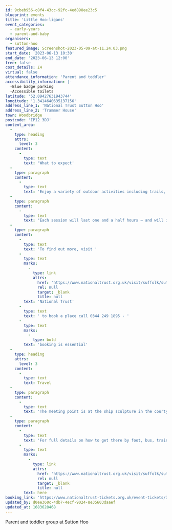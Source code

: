 ```yaml
---
id: 9cbeb956-c8f4-43cc-92fc-4ed898ee23c5
blueprint: events
title: 'Little Hoo-ligans'
event_categories:
  - early-years
  - parent-and-baby
organisers:
  - sutton-hoo
featured_image: Screenshot-2023-05-09-at-11.24.03.png
start_date: '2023-06-13 10:30'
end_date: '2023-06-13 12:00'
free: false
cost_details: £4
virtual: false
attendance_information: 'Parent and toddler'
accessibility_information: |-
  -Blue badge parking
  -Accessible toilets
latitude: '52.09427631943744'
longitude: '1.3414640635137156'
address_line_1: 'National Trust Sutton Hoo'
address_line_2: 'Trammer House'
town: Woodbridge
postcode: 'IP12 3DJ'
content_area:
  -
    type: heading
    attrs:
      level: 3
    content:
      -
        type: text
        text: 'What to expect'
  -
    type: paragraph
    content:
      -
        type: text
        text: 'Enjoy a variety of outdoor activities including trails, crafts, games and songs at Little Hoo-ligans, a monthly group for 2 to 4-year-olds and their parents/guardians at Sutton Hoo. '
  -
    type: paragraph
    content:
      -
        type: text
        text: "Each session will last one and a half hours – and will involve a seasonal activity or craft as well as a refreshments break (refreshments included). Little Hoo-ligans usually takes place on the second Tuesday of each month during term time.\_"
  -
    type: paragraph
    content:
      -
        type: text
        text: 'To find out more, visit '
      -
        type: text
        marks:
          -
            type: link
            attrs:
              href: 'https://www.nationaltrust.org.uk/visit/suffolk/sutton-hoo/events/cbeef417-3650-447f-80d2-211df6446100'
              rel: null
              target: _blank
              title: null
        text: 'National Trust'
      -
        type: text
        text: ' to book a place call 0344 249 1895 - '
      -
        type: text
        marks:
          -
            type: bold
        text: 'booking is essential'
  -
    type: heading
    attrs:
      level: 3
    content:
      -
        type: text
        text: Travel
  -
    type: paragraph
    content:
      -
        type: text
        text: 'The meeting point is at the ship sculpture in the courtyard. Look for the person holding the blue Sutton Hoo Little Hoo-ligans placard.'
  -
    type: paragraph
    content:
      -
        type: text
        text: 'For full details on how to get there by foot, bus, train, cycling or road, click '
      -
        type: text
        marks:
          -
            type: link
            attrs:
              href: 'https://www.nationaltrust.org.uk/visit/suffolk/sutton-hoo'
              rel: null
              target: _blank
              title: null
        text: here
booking_link: 'https://www.nationaltrust-tickets.org.uk/event-tickets/33676?catID=33380&branches.branchID=2502'
updated_by: d0ee360c-4db7-4ecf-9024-8e35603daaef
updated_at: 1683628468
---
```

Parent and toddler group at Sutton Hoo